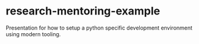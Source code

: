 # research-mentoring-example
Presentation for how to setup a python specific development environment using modern tooling.
